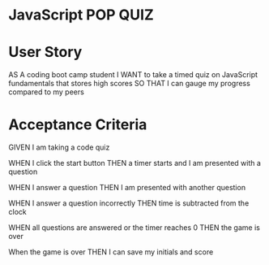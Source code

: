 # JavaScript POP QUIZ

# User Story
  AS A coding boot camp student
  I WANT to take a timed quiz on JavaScript fundamentals that stores high scores
  SO THAT I can gauge my progress compared to my peers

# Acceptance Criteria
  GIVEN I am taking a code quiz
  
  WHEN I click the start button
  THEN a timer starts and I am presented with a question

  WHEN I answer a question
  THEN I am presented with another question

  WHEN I answer a question incorrectly
  THEN time is subtracted from the clock

  WHEN all questions are answered or the timer reaches 0
  THEN the game is over

  When the game is over
  THEN I can save my initials and score